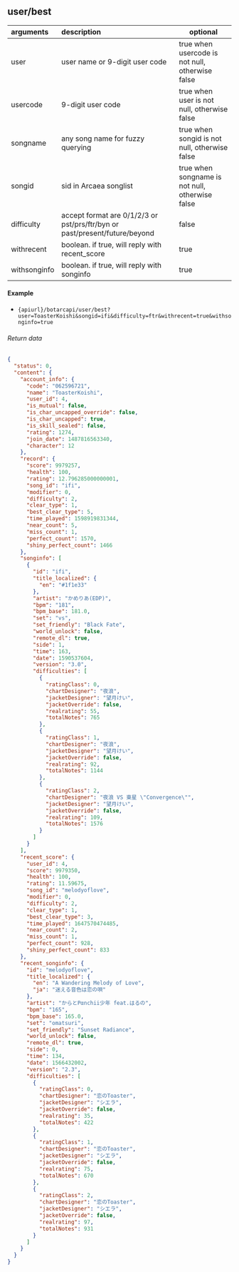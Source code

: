 ## user/best

| arguments    | description                                                                | optional                                        |
|:-------------|:---------------------------------------------------------------------------|-------------------------------------------------|
| user         | user name or 9-digit user code                                             | true when usercode is not null, otherwise false |
| usercode     | 9-digit user code                                                          | true when user is not null, otherwise false     |
| songname     | any song name for fuzzy querying                                           | true when songid is not null, otherwise false   |
| songid       | sid in Arcaea songlist                                                     | true when songname is not null, otherwise false |
| difficulty   | accept format are 0/1/2/3 or pst/prs/ftr/byn or past/present/future/beyond | false                                           |
| withrecent   | boolean. if true, will reply with recent_score                             | true                                            |
| withsonginfo | boolean. if true, will reply with songinfo                                 | true                                            |

#### Example

+ `{apiurl}/botarcapi/user/best?user=ToasterKoishi&songid=ifi&difficulty=ftr&withrecent=true&withsonginfo=true`

###### Return data

```json
{
  "status": 0,
  "content": {
    "account_info": {
      "code": "062596721",
      "name": "ToasterKoishi",
      "user_id": 4,
      "is_mutual": false,
      "is_char_uncapped_override": false,
      "is_char_uncapped": true,
      "is_skill_sealed": false,
      "rating": 1274,
      "join_date": 1487816563340,
      "character": 12
    },
    "record": {
      "score": 9979257,
      "health": 100,
      "rating": 12.796285000000001,
      "song_id": "ifi",
      "modifier": 0,
      "difficulty": 2,
      "clear_type": 1,
      "best_clear_type": 5,
      "time_played": 1598919831344,
      "near_count": 5,
      "miss_count": 1,
      "perfect_count": 1570,
      "shiny_perfect_count": 1466
    },
    "songinfo": [
      {
        "id": "ifi",
        "title_localized": {
          "en": "#1f1e33"
        },
        "artist": "かめりあ(EDP)",
        "bpm": "181",
        "bpm_base": 181.0,
        "set": "vs",
        "set_friendly": "Black Fate",
        "world_unlock": false,
        "remote_dl": true,
        "side": 1,
        "time": 163,
        "date": 1590537604,
        "version": "3.0",
        "difficulties": [
          {
            "ratingClass": 0,
            "chartDesigner": "夜浪",
            "jacketDesigner": "望月けい",
            "jacketOverride": false,
            "realrating": 55,
            "totalNotes": 765
          },
          {
            "ratingClass": 1,
            "chartDesigner": "夜浪",
            "jacketDesigner": "望月けい",
            "jacketOverride": false,
            "realrating": 92,
            "totalNotes": 1144
          },
          {
            "ratingClass": 2,
            "chartDesigner": "夜浪 VS 東星 \"Convergence\"",
            "jacketDesigner": "望月けい",
            "jacketOverride": false,
            "realrating": 109,
            "totalNotes": 1576
          }
        ]
      }
    ],
    "recent_score": {
      "user_id": 4,
      "score": 9979350,
      "health": 100,
      "rating": 11.59675,
      "song_id": "melodyoflove",
      "modifier": 0,
      "difficulty": 2,
      "clear_type": 1,
      "best_clear_type": 3,
      "time_played": 1647570474485,
      "near_count": 2,
      "miss_count": 1,
      "perfect_count": 928,
      "shiny_perfect_count": 833
    },
    "recent_songinfo": {
      "id": "melodyoflove",
      "title_localized": {
        "en": "A Wandering Melody of Love",
        "ja": "迷える音色は恋の唄"
      },
      "artist": "からとPαnchii少年 feat.はるの",
      "bpm": "165",
      "bpm_base": 165.0,
      "set": "omatsuri",
      "set_friendly": "Sunset Radiance",
      "world_unlock": false,
      "remote_dl": true,
      "side": 0,
      "time": 134,
      "date": 1566432002,
      "version": "2.3",
      "difficulties": [
        {
          "ratingClass": 0,
          "chartDesigner": "恋のToaster",
          "jacketDesigner": "シエラ",
          "jacketOverride": false,
          "realrating": 35,
          "totalNotes": 422
        },
        {
          "ratingClass": 1,
          "chartDesigner": "恋のToaster",
          "jacketDesigner": "シエラ",
          "jacketOverride": false,
          "realrating": 75,
          "totalNotes": 670
        },
        {
          "ratingClass": 2,
          "chartDesigner": "恋のToaster",
          "jacketDesigner": "シエラ",
          "jacketOverride": false,
          "realrating": 97,
          "totalNotes": 931
        }
      ]
    }
  }
}
```

